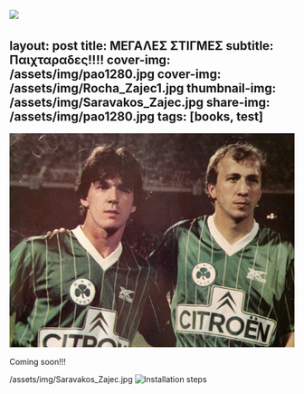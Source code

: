 [![](https://i.imgur.com/zNBkzj1.png)](https://beautifuljekyll.com/plans/)
---
layout: post
title: ΜΕΓΑΛΕΣ ΣΤΙΓΜΕΣ
subtitle: Παιχταραδες!!!!
cover-img: /assets/img/pao1280.jpg
cover-img: /assets/img/Rocha_Zajec1.jpg
thumbnail-img: /assets/img/Saravakos_Zajec.jpg
share-img: /assets/img/pao1280.jpg
tags: [books, test]
---

![Saravakos_Zajec](assets/img/Saravakos_Zajec.jpg)

Coming soon!!!

/assets/img/Saravakos_Zajec.jpg
![Installation steps](assets/img/install-steps.gif)


